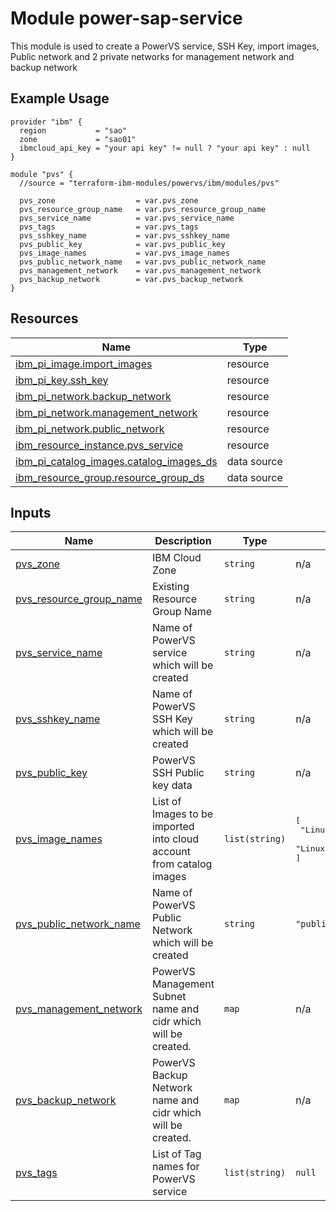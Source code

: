 # Module power-sap-service

This module is used to create a PowerVS service, SSH Key, import images, Public network and 2 private networks for management network and backup network

## Example Usage
```
provider "ibm" {
  region           = "sao"
  zone             = "sao01"
  ibmcloud_api_key = "your api key" != null ? "your api key" : null
}

module "pvs" {
  //source = "terraform-ibm-modules/powervs/ibm/modules/pvs"

  pvs_zone                  = var.pvs_zone
  pvs_resource_group_name   = var.pvs_resource_group_name
  pvs_service_name          = var.pvs_service_name
  pvs_tags                  = var.pvs_tags
  pvs_sshkey_name           = var.pvs_sshkey_name
  pvs_public_key            = var.pvs_public_key
  pvs_image_names           = var.pvs_image_names
  pvs_public_network_name   = var.pvs_public_network_name
  pvs_management_network    = var.pvs_management_network
  pvs_backup_network        = var.pvs_backup_network
}
```

<!-- BEGINNING OF PRE-COMMIT-TERRAFORM DOCS HOOK -->

## Resources

| Name | Type |
|------|------|
| [ibm_pi_image.import_images](https://registry.terraform.io/providers/IBM-Cloud/ibm/latest/docs/resources/pi_image) | resource |
| [ibm_pi_key.ssh_key](https://registry.terraform.io/providers/IBM-Cloud/ibm/latest/docs/resources/pi_key) | resource |
| [ibm_pi_network.backup_network](https://registry.terraform.io/providers/IBM-Cloud/ibm/latest/docs/resources/pi_network) | resource |
| [ibm_pi_network.management_network](https://registry.terraform.io/providers/IBM-Cloud/ibm/latest/docs/resources/pi_network) | resource |
| [ibm_pi_network.public_network](https://registry.terraform.io/providers/IBM-Cloud/ibm/latest/docs/resources/pi_network) | resource |
| [ibm_resource_instance.pvs_service](https://registry.terraform.io/providers/IBM-Cloud/ibm/latest/docs/resources/resource_instance) | resource |
| [ibm_pi_catalog_images.catalog_images_ds](https://registry.terraform.io/providers/IBM-Cloud/ibm/latest/docs/data-sources/pi_catalog_images) | data source |
| [ibm_resource_group.resource_group_ds](https://registry.terraform.io/providers/IBM-Cloud/ibm/latest/docs/data-sources/resource_group) | data source |

## Inputs

| Name | Description | Type | Default | Required |
|------|-------------|------|---------|:--------:|
| <a name="input_pvs_zone"></a> [pvs\_zone](#input\_pvs\_zone) | IBM Cloud Zone | `string` | n/a | yes |
| <a name="input_pvs_resource_group_name"></a> [pvs\_resource\_group\_name](#input\_pvs\_resource\_group\_name) | Existing Resource Group Name | `string` | n/a | yes |
| <a name="input_pvs_service_name"></a> [pvs\_service\_name](#input\_pvs\_service\_name) | Name of PowerVS service which will be created | `string` | n/a | yes |
| <a name="input_pvs_sshkey_name"></a> [pvs\_sshkey\_name](#input\_pvs\_sshkey\_name) | Name of PowerVS SSH Key which will be created | `string` | n/a | yes |
| <a name="input_pvs_public_key"></a> [pvs\_public\_key](#input\_pvs\_public\_key) | PowerVS SSH Public key data | `string` | n/a | yes |
| <a name="input_pvs_image_names"></a> [pvs\_image\_names](#input\_pvs\_image\_names) | List of Images to be imported into cloud account from catalog images | `list(string)` | <pre>[<br>  "Linux-SUSE-SAP-12-4",<br>  "Linux-RHEL-SAP-8-1"<br>]</pre> | optional |
| <a name="input_pvs_public_network_name"></a> [pvs\_public\_network\_name](#input\_pvs\_public\_network\_name) | Name of PowerVS Public Network which will be created | `string` | `"public_net"` | optional |
| <a name="input_pvs_management_network"></a> [pvs\_management\_network](#input\_pvs\_management\_network) | PowerVS Management Subnet name and cidr which will be created. | `map` | n/a | yes |
| <a name="input_pvs_backup_network"></a> [pvs\_backup\_network](#input\_pvs\_backup\_network) | PowerVS Backup Network name and cidr which will be created. | `map` | n/a | yes |
| <a name="input_pvs_tags"></a> [pvs\_tags](#input\_pvs\_tags) | List of Tag names for PowerVS service | `list(string)` | `null` | optional |



<!-- END OF PRE-COMMIT-TERRAFORM DOCS HOOK -->
